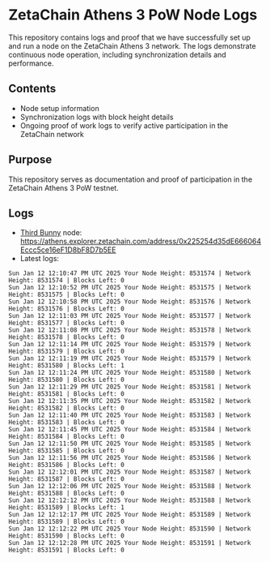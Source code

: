 # ZetaChain Athens 3 PoW Node Logs
This repository contains logs and proof that we have successfully set up and run a node on the ZetaChain Athens 3 network. The logs demonstrate continuous node operation, including synchronization details and performance.

## Contents
- Node setup information
- Synchronization logs with block height details
- Ongoing proof of work logs to verify active participation in the ZetaChain network

## Purpose
This repository serves as documentation and proof of participation in the ZetaChain Athens 3 PoW testnet.

## Logs

- [Third Bunny](https://thirdbunny.xyz/) node: https://athens.explorer.zetachain.com/address/0x225254d35dE666064Eccc5ce16eF1D8bF8D7b5EE
- Latest logs:
```
Sun Jan 12 12:10:47 PM UTC 2025 Your Node Height: 8531574 | Network Height: 8531574 | Blocks Left: 0
Sun Jan 12 12:10:52 PM UTC 2025 Your Node Height: 8531575 | Network Height: 8531575 | Blocks Left: 0
Sun Jan 12 12:10:58 PM UTC 2025 Your Node Height: 8531576 | Network Height: 8531576 | Blocks Left: 0
Sun Jan 12 12:11:03 PM UTC 2025 Your Node Height: 8531577 | Network Height: 8531577 | Blocks Left: 0
Sun Jan 12 12:11:08 PM UTC 2025 Your Node Height: 8531578 | Network Height: 8531578 | Blocks Left: 0
Sun Jan 12 12:11:14 PM UTC 2025 Your Node Height: 8531579 | Network Height: 8531579 | Blocks Left: 0
Sun Jan 12 12:11:19 PM UTC 2025 Your Node Height: 8531579 | Network Height: 8531580 | Blocks Left: 1
Sun Jan 12 12:11:24 PM UTC 2025 Your Node Height: 8531580 | Network Height: 8531580 | Blocks Left: 0
Sun Jan 12 12:11:29 PM UTC 2025 Your Node Height: 8531581 | Network Height: 8531581 | Blocks Left: 0
Sun Jan 12 12:11:35 PM UTC 2025 Your Node Height: 8531582 | Network Height: 8531582 | Blocks Left: 0
Sun Jan 12 12:11:40 PM UTC 2025 Your Node Height: 8531583 | Network Height: 8531583 | Blocks Left: 0
Sun Jan 12 12:11:45 PM UTC 2025 Your Node Height: 8531584 | Network Height: 8531584 | Blocks Left: 0
Sun Jan 12 12:11:50 PM UTC 2025 Your Node Height: 8531585 | Network Height: 8531585 | Blocks Left: 0
Sun Jan 12 12:11:56 PM UTC 2025 Your Node Height: 8531586 | Network Height: 8531586 | Blocks Left: 0
Sun Jan 12 12:12:01 PM UTC 2025 Your Node Height: 8531587 | Network Height: 8531587 | Blocks Left: 0
Sun Jan 12 12:12:06 PM UTC 2025 Your Node Height: 8531588 | Network Height: 8531588 | Blocks Left: 0
Sun Jan 12 12:12:12 PM UTC 2025 Your Node Height: 8531588 | Network Height: 8531589 | Blocks Left: 1
Sun Jan 12 12:12:17 PM UTC 2025 Your Node Height: 8531589 | Network Height: 8531589 | Blocks Left: 0
Sun Jan 12 12:12:22 PM UTC 2025 Your Node Height: 8531590 | Network Height: 8531590 | Blocks Left: 0
Sun Jan 12 12:12:28 PM UTC 2025 Your Node Height: 8531591 | Network Height: 8531591 | Blocks Left: 0
```

